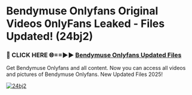 # Bendymuse Onlyfans Original Videos 0nlyFans Leaked - Files Updated! (24bj2)

<h3>🔴 CLICK HERE 🌐==►► <a href="https://tinyurl.com/ehrbuxhb" rel="nofollow">Bendymuse Onlyfans Updated Files</a></h3>

Get Bendymuse Onlyfans and all content. Now you can access all videos and pictures of Bendymuse Onlyfans. New Updated Files 2025!

[![24bj2](https://i.imgur.com/lVYEuWS.gif)](https://tinyurl.com/ehrbuxhb)
